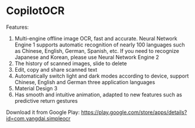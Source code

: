 # CopilotOCR
Features:
1) Multi-engine offline image OCR, fast and accurate. Neural Network Engine 1 supports automatic recognition of nearly 100 languages such as Chinese, English, German, Spanish, etc. If you need to recognize Japanese and Korean, please use Neural Network Engine 2
2) The history of scanned images, slide to delete
3) Edit, copy and share scanned text
4) Automatically switch light and dark modes according to device, support Chinese, English and German three application languages
5) Material Design 3
6) Has smooth and intuitive animation, adapted to new features such as predictive return gestures

Download it from Google Play: https://play.google.com/store/apps/details?id=com.yangdai.simpleocr
